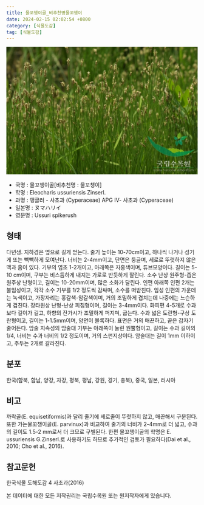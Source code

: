 ```yaml
---
title: 물꼬챙이골_비추천명물꼬챙이
date: 2024-02-15 02:02:54 +0800
category: [식물도감]
tag: [식물도감]
---
```




![물꼬챙이골[비추천명 : 물꼬챙이]](/assets/img/fileUpload/plants/basic/Cyperaceae/Eleocharis/5754/1_th2.JPG)
- 국명 : 물꼬챙이골[비추천명 : 물꼬챙이]
- 학명 : Eleocharis ussuriensis Zinserl.
- 과명 : 앵글러 - 사초과 (Cyperaceae) APG Ⅳ- 사초과 (Cyperaceae)
- 일본명 : ヌマハリイ
- 영문명 : Ussuri spikerush


## 형태
다년생. 지하경은 옆으로 길게 벋는다. 줄기 높이는 10-70cm이고, 하나씩 나거나 성기게 또는 빽빽하게 모여난다. 너비는 2-4mm이고, 단면은 둥글며, 세로로 뚜렷하지 않은 맥과 홈이 있다. 기부의 엽초 1-2개이고, 아래쪽은 자홍색이며, 튜브모양이다. 길이는 5-10 cm이며, 구부는 비스듬하게 내지는 가로로 반듯하게 잘린다. 소수 난상 원주형-좁은 원주상 난형이고, 길이는 10-20mm이며, 많은 소화가 달린다. 인편 아래쪽 인편 2개는 불임성이고, 각각 소수 기부를 1/2 정도씩 감싸며, 소수를 떠받친다. 임성 인편의 가운데는 녹색이고, 가장자리는 홍갈색-암갈색이며, 거의 조밀하게 겹치는데 나중에는 느슨하게 겹친다. 장타원상 난형-난상 피침형이며, 길이는 3-4mm이다. 화피편 4-5개로 수과보다 길이가 길고, 하향의 잔가시가 조밀하게 퍼지며, 굽는다. 수과 넓은 도란형-구상 도란형이고, 길이는 1-1.5mm이며, 양면이 볼록하다. 표면은 거의 매끈하고, 끝은 갑자기 줄어든다. 암술 지속성의 암술대 기부는 아래쪽이 눌린 원뿔형이고, 길이는 수과 길이의 1/4, 너비는 수과 너비의 1/2 정도이며, 거의 스펀지상이다. 암술대는 길이 1mm 이하이고, 주두는 2개로 갈라진다.
## 분포
한국(함북, 함남, 양강, 자강, 평북, 평남, 강원, 경기, 충북), 중국, 일본, 러시아
## 비고
까락골(E. equisetiformis)과 달리 줄기에 세로줄이 뚜렷하지 않고, 매끈해서 구분된다. 또한 가는물꼬챙이골(E. parvinux)과 비교하여 줄기의 너비가 2-4mm로 더 넓고, 수과의 길이도 1.5-2 mm로서 더 크므로 구별된다. 한편 물꼬챙이골의 학명은 E. ussuriensis G.Zinserl.로 사용하기도 하므로 추가적인 검토가 필요하다(Dai et al., 2010; Cho et al., 2016).
## 참고문헌
한국식물 도해도감 4 사초과(2016)






본 데이터에 대한 모든 저작권리는 국립수목원 또는 원저작자에게 있습니다.
